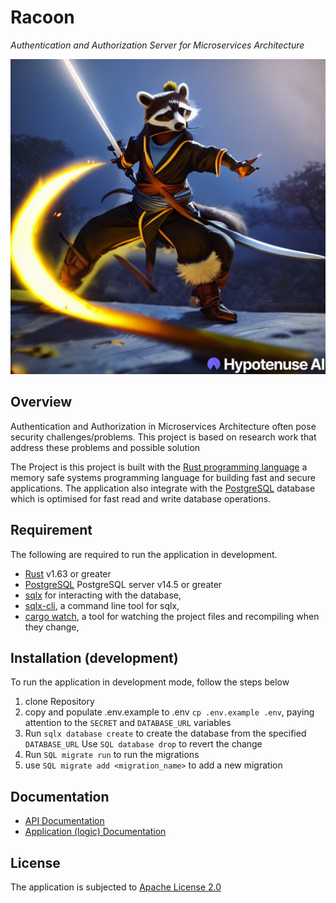 # Racoon 
_Authentication and Authorization Server for Microservices Architecture_

![racoon](./racoon.png)


## Overview 

Authentication and Authorization in Microservices
Architecture often pose security challenges/problems. This project is based on research work that address these problems and possible solution 


The Project is  this project is built with the 
[Rust programming language](https://www.rust-lang.org/tools/install) a memory safe systems programming language for building fast and secure  applications. The application also integrate with the [PostgreSQL](https://www.postgresql.org/download/)
  database which is optimised for fast read and write database operations. 


## Requirement
The following are required to run the application in development.
- [Rust](https://www.rust-lang.org/tools/install) v1.63 or greater 
- [PostgreSQL](https://www.postgresql.org/download/) PostgreSQL server v14.5 or greater
- [sqlx](https://crates.io/crates/sqlx) for interacting with the database,
- [sqlx-cli](https://crates.io/crates/sqlx-cli), a command line tool for sqlx,
- [cargo watch](https://crates.io/crates/cargo-watch), a tool for watching the project files and recompiling when they change,

## Installation (development)
To run the application in development mode, follow the steps below
1. clone Repository
2. copy and populate .env.example to .env `cp .env.example .env`, paying attention to the `SECRET` and `DATABASE_URL` variables
3. Run `sqlx database create` to create the database from the specified `DATABASE_URL` Use `SQL database drop` to revert the change
4. Run `SQL migrate run` to run the migrations
5. use `SQL migrate add <migration_name>` to add a new migration


##  Documentation 
-  [API Documentation](https://documenter.getpostman.com/view/22658417/2s83zgv5nW) 
- [Application (logic) Documentation](https://opeolluwa.github.io/nitride/) 

## License 
The application is subjected to [Apache License 2.0](https://www.apache.org/licenses/LICENSE-2.0)
